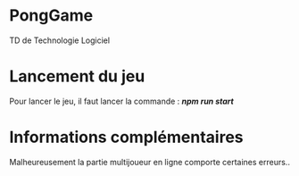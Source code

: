 # PongGame
TD de Technologie Logiciel

# Lancement du jeu
Pour lancer le jeu, il faut lancer la commande : _**npm run start**_

# Informations complémentaires
Malheureusement la partie multijoueur en ligne comporte certaines erreurs..